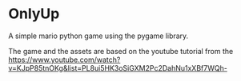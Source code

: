 # OnlyUp
A simple mario python game using the pygame library.

The game and the assets are based on the youtube tutorial from the https://www.youtube.com/watch?v=KJpP85tnOKg&list=PL8ui5HK3oSiGXM2Pc2DahNu1xXBf7WQh-


